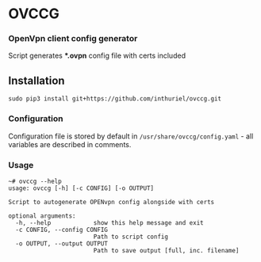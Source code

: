 # OVCCG
### OpenVpn client config generator

Script generates __*.ovpn__ config file with certs included

## Installation
```console
sudo pip3 install git+https://github.com/inthuriel/ovccg.git
```

### Configuration
Configuration file is stored by default in `/usr/share/ovccg/config.yaml` - all variables are described in comments.

### Usage
```console
~# ovccg --help
usage: ovccg [-h] [-c CONFIG] [-o OUTPUT]

Script to autogenerate OPENvpn config alongside with certs

optional arguments:
  -h, --help            show this help message and exit
  -c CONFIG, --config CONFIG
                        Path to script config
  -o OUTPUT, --output OUTPUT
                        Path to save output [full, inc. filename]
```
